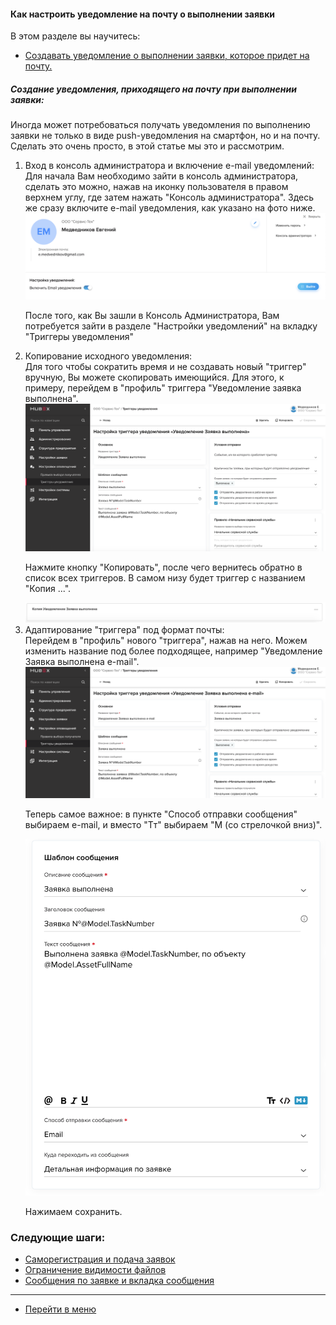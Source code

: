 #### Как настроить уведомление на почту о выполнении заявки
В этом разделе вы научитесь:
<html>
  <meta charset="utf-8">
  <title>Быстрый переход внутри документа</title>
 <ul>
       <li><a href="#pasmob">Создавать уведомление о выполнении заявки, которое придет на почту.</a></li>
 </ul>
</html>

<h5 id="pasweb">Создание уведомления, приходящего на почту при выполнении заявки:</h5>
Иногда может потребоваться получать уведомления по выполнению заявки не только в виде push-уведомления на смартфон, но и на почту. Сделать это очень просто, в этой статье мы это и рассмотрим.
<ol>
<li> Вход в консоль администратора и включение e-mail уведомлений:</li>
Для начала Вам необходимо зайти в консоль администратора, сделать это можно, нажав на иконку пользователя в правом верхнем углу, где затем нажать "Консоль администратора". Здесь же сразу включите e-mail уведомления, как указано на фото ниже.

<img src="/attachments/images/FAQ/USER/HowToManageNotifications/htmn1.png"/>

После того, как Вы зашли в Консоль Администратора, Вам потребуется зайти в разделе "Настройки уведомлений" на вкладку "Триггеры уведомления"
<li> Копирование исходного уведомления:</li>
 Для того чтобы сократить время и не создавать новый "триггер" вручную, Вы можете скопировать имеющийся. Для этого, к примеру, перейдем в "профиль" триггера "Уведомление заявка выполнена".

 <img src="/attachments/images/FAQ/USER/HowToManageNotifications/htmn2.png"/>

 Нажмите кнопку "Копировать", после чего вернитесь обратно в список всех триггеров. В самом низу будет триггер с названием "Копия ...".

  <img src="/attachments/images/FAQ/USER/HowToManageNotifications/htmn3.png"/>

 <li> Адаптирование "триггера" под формат почты:</li>
 Перейдем в "профиль" нового "триггера", нажав на него. Можем изменить название под более подходящее, например "Уведомление Заявка выполнена e-mail".

  <img src="/attachments/images/FAQ/USER/HowToManageNotifications/htmn4.png"/>

  Теперь самое важное: в пункте "Способ отправки сообщения" выбираем e-mail, и вместо "Tт" выбираем "M (со стрелочкой вниз)".

  <img src="/attachments/images/FAQ/USER/HowToManageNotifications/htmn5.png"/>

  Нажимаем сохранить.

</ol>




### Следующие шаги:
- [Саморегистрация и подача заявок](./SelfRegister.md)
- [Ограничение видимости файлов](./ViewRestriction.md)
- [Сообщения по заявке и вкладка сообщения](./Messages.md)



___
- [Перейти в меню](http://wiki.hubex.ru)
